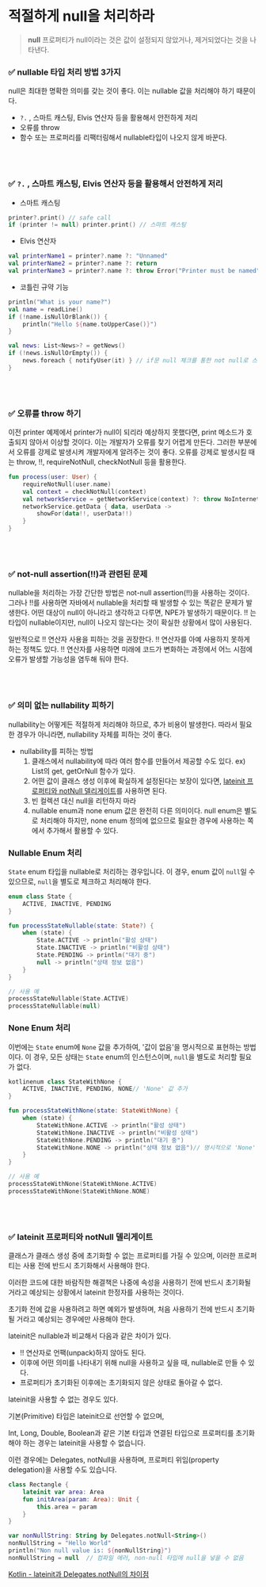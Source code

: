 # 적절하게 null을 처리하라

> **null**
프로퍼티가 null이라는 것은 값이 설정되지 않았거나, 제거되었다는 것을 나타낸다.
> 

### ✅ nullable 타입 처리 방법 3가지

null은 최대한 명확한 의미를 갖는 것이 좋다. 이는 nullable 값을 처리해야 하기 때문이다. 

- `?.` , 스마트 캐스팅, Elvis 연산자 등을 활용해서 안전하게 저리
- 오류를 throw
- 함수 또는 프로퍼리를 리팩터링해서 nullable타입이 나오지 않게 바꾼다.

<br><br>

### ✅ `?.` , 스마트 캐스팅, Elvis 연산자 등을 활용해서 안전하게 저리

- 스마트 캐스팅

```kotlin
printer?.print() // safe call
if (printer != null) printer.print() // 스마트 캐스팅
```

- Elvis 연산자

```kotlin
val printerName1 = printer?.name ?: "Unnamed"
val printerName2 = printer?.name ?: return
val printerName3 = printer?.name ?: throw Error("Printer must be named")
```

- 코틀린 규약 기능

```kotlin
println("What is your name?")
val name = readLine()
if (!name.isNullOrBlank()) {
    println("Hello ${name.toUpperCase()}")
}

val news: List<News>? = getNews()
if (!news.isNullOrEmpty()) {
    news.foreach { notifyUser(it) } // if문 null 체크를 통한 not null로 스마트 캐스팅된 news 컬렉션
}
```

<br><br>

### ✅ 오류를 throw 하기

이전 printer 예제에서 printer가 null이 되리라 예상하지 못했다면, print 메소드가 호출되지 않아서 이상할 것이다.
이는 개발자가 오류를 찾기 어렵게 만든다.
그러한 부분에서 오류를 강제로 발생시켜 개발자에게 알려주는 것이 좋다.
오류를 강제로 발생시킬 때는 throw, !!, requireNotNull, checkNotNull 등을 활용한다.

```kotlin
fun process(user: User) {
    requireNotNull(user.name)
    val context = checkNotNull(context)
    val networkService = getNetworkService(context) ?: throw NoInternetConnection()
    networkService.getData { data, userData ->
        showFor(data!!, userData!!)
    }
}
```

<br><br>

### ✅ not-null assertion(!!)과 관련된 문제

nullable을 처리하는 가장 간단한 방법은 not-null assertion(!!)을 사용하는 것이다. 
그러나 !!를 사용하면 자바에서 nullable을 처리할 때 발생할 수 있는 똑같은 문제가 발생한다. 
어떤 대상이 null이 아니라고 생각하고 다루면, NPE가 발생하기 때문이다. 
!! 는 타입이 nullable이지만, null이 나오지 않는다는 것이 확실한 상황에서 많이 사용된다. 

일반적으로 !! 연산자 사용을 피하는 것을 권장한다. !! 연산자를 아예 사용하지 못하게 하는 정책도 있다. 
!! 연산자를 사용하면 미래에 코드가 변화하는 과정에서 어느 시점에 오류가 발생할 가능성을 염두해 둬야 한다. 

<br><br>

### ✅ 의미 없는 nullability 피하기

nullability는 어떻게든 적절하게 처리해야 하므로, 추가 비용이 발생한다.
따라서 필요한 경우가 아니라면, nullability 자체를 피하는 것이 좋다. 

- nullability를 피하는 방법
    1. 클래스에서 nullability에 따라 여러 함수를 만들어서 제공할 수도 있다. 
    ex) List<T>의 get, getOrNull 함수가 있다. 
    2. 어떤 값이 클래스 생성 이후에 확실하게 설정된다는 보장이 있다면, [lateinit 프로퍼티와 notNull 델리게이트](https://codechacha.com/ko/diff-between-deligate-and-lateinit-in-kotlin/#delegatesnotnull-%EC%86%8C%EA%B0%9C)를 사용하면 된다. 
    3. 빈 컬렉션 대신 null을 리턴하지 마라
    4. nullable enum과 none enum 값은 완전히 다른 의미이다.
    null enum은 별도로 처리해야 하지만, none enum 정의에 없으므로 필요한 경우에 사용하는 쪽에서 추가해서 활용할 수 있다. 
        
        

### **Nullable Enum 처리**

`State` enum 타입을 nullable로 처리하는 경우입니다. 이 경우, enum 값이 `null`일 수 있으므로, `null`을 별도로 체크하고 처리해야 한다.

```kotlin
enum class State {
    ACTIVE, INACTIVE, PENDING
}

fun processStateNullable(state: State?) {
    when (state) {
        State.ACTIVE -> println("활성 상태")
        State.INACTIVE -> println("비활성 상태")
        State.PENDING -> println("대기 중")
        null -> println("상태 정보 없음")
    }
}

// 사용 예
processStateNullable(State.ACTIVE)
processStateNullable(null)
```

### **None Enum 처리**

이번에는 `State` enum에 `None` 값을 추가하여, '값이 없음'을 명시적으로 표현하는 방법이다. 
이 경우, 모든 상태는 `State` enum의 인스턴스이며, `null`을 별도로 처리할 필요가 없다.

```kotlin
kotlinenum class StateWithNone {
    ACTIVE, INACTIVE, PENDING, NONE// 'None' 값 추가
}

fun processStateWithNone(state: StateWithNone) {
    when (state) {
        StateWithNone.ACTIVE -> println("활성 상태")
        StateWithNone.INACTIVE -> println("비활성 상태")
        StateWithNone.PENDING -> println("대기 중")
        StateWithNone.NONE -> println("상태 정보 없음")// 명시적으로 'None' 처리
    }
}

// 사용 예
processStateWithNone(StateWithNone.ACTIVE)
processStateWithNone(StateWithNone.NONE)

```

<br><br>

### ✅ lateinit 프로퍼티와 notNull 델리게이트

클래스가 클래스 생성 중에 초기화할 수 없는 프로퍼티를 가질 수 있으며, 이러한 프로퍼티는 사용 전에 반드시 초기화해서 사용해야 한다.

이러한 코드에 대한 바람직한 해결책은 나중에 속성을 사용하기 전에 반드시 초기화될 거라고 예상되는 상황에서 lateinit 한정자를 사용하는 것이다.

초기화 전에 값을 사용하려고 하면 예외가 발생하며, 처음 사용하기 전에 반드시 초기화될 거라고 예상되는 경우에만 사용해야 한다.

lateinit은 nullable과 비교해서 다음과 같은 차이가 있다.

- !! 연산자로 언팩(unpack)하지 않아도 된다.
- 이후에 어떤 의미를 나타내기 위해 null을 사용하고 싶을 때, nullable로 만들 수 있다.
- 프로퍼티가 초기화된 이후에는 초기화되지 않은 상태로 돌아갈 수 없다.

lateinit을 사용할 수 없는 경우도 있다.

기본(Primitive) 타입은 lateinit으로 선언할 수 없으며,

Int, Long, Double, Boolean과 같은 기본 타입과 연결된 타입으로 프로퍼티를 초기화해야 하는 경우는 lateinit을 사용할 수 없습니다.

이런 경우에는 Delegates, notNull을 사용하며, 프로퍼티 위임(property delegation)을 사용할 수도 있습니다.

```kotlin
class Rectangle {
    lateinit var area: Area
    fun initArea(param: Area): Unit {
        this.area = param
    }
}
```

```kotlin
var nonNullString: String by Delegates.notNull<String>()
nonNullString = "Hello World"
println("Non null value is: ${nonNullString}")
nonNullString = null  // 컴파일 에러, non-null 타입에 null을 넣을 수 없음
```

[Kotlin - lateinit과 Delegates.notNull의 차이점](https://codechacha.com/ko/diff-between-deligate-and-lateinit-in-kotlin/#delegatesnotnull-소개)